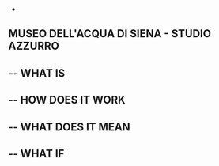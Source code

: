 -
MUSEO DELL'ACQUA DI SIENA  - STUDIO AZZURRO
-

--
WHAT IS
--


--
HOW DOES IT WORK
--


--
WHAT DOES IT MEAN
--


--
WHAT IF
--
